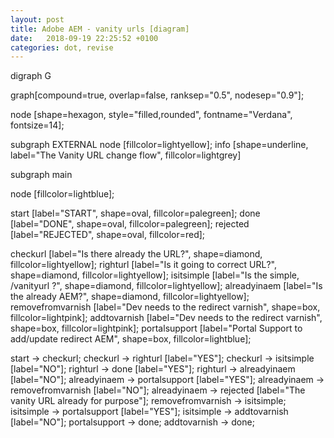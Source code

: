 ```yaml
---
layout: post
title: Adobe AEM - vanity urls [diagram]
date:   2018-09-19 22:25:52 +0100
categories: dot, revise
---
```

digraph G

graph\[compound=true, overlap=false, ranksep=\"0.5\", nodesep=\"0.9\"\];

node \[shape=hexagon, style=\"filled,rounded\", fontname=\"Verdana\",
fontsize=14\];

subgraph EXTERNAL node \[fillcolor=lightyellow\]; info
\[shape=underline, label=\"The Vanity URL change flow\",
fillcolor=lightgrey\]

subgraph main

node \[fillcolor=lightblue\];

start \[label=\"START\", shape=oval, fillcolor=palegreen\]; done
\[label=\"DONE\", shape=oval, fillcolor=palegreen\]; rejected
\[label=\"REJECTED\", shape=oval, fillcolor=red\];

checkurl \[label=\"Is there already the URL?\", shape=diamond,
fillcolor=lightyellow\]; righturl \[label=\"Is it going to correct
URL?\", shape=diamond, fillcolor=lightyellow\]; isitsimple \[label=\"Is
the simple, /vanityurl ?\", shape=diamond, fillcolor=lightyellow\];
alreadyinaem \[label=\"Is the already AEM?\", shape=diamond,
fillcolor=lightyellow\]; removefromvarnish \[label=\"Dev needs to the
redirect varnish\", shape=box, fillcolor=lightpink\]; addtovarnish
\[label=\"Dev needs to the redirect varnish\", shape=box,
fillcolor=lightpink\]; portalsupport \[label=\"Portal Support to
add/update redirect AEM\", shape=box, fillcolor=lightblue\];

start -\> checkurl; checkurl -\> righturl \[label=\"YES\"\]; checkurl
-\> isitsimple \[label=\"NO\"\]; righturl -\> done \[label=\"YES\"\];
righturl -\> alreadyinaem \[label=\"NO\"\]; alreadyinaem -\>
portalsupport \[label=\"YES\"\]; alreadyinaem -\> removefromvarnish
\[label=\"NO\"\]; alreadyinaem -\> rejected \[label=\"The vanity URL
already for purpose\"\]; removefromvarnish -\> isitsimple; isitsimple
-\> portalsupport \[label=\"YES\"\]; isitsimple -\> addtovarnish
\[label=\"NO\"\]; portalsupport -\> done; addtovarnish -\> done;

